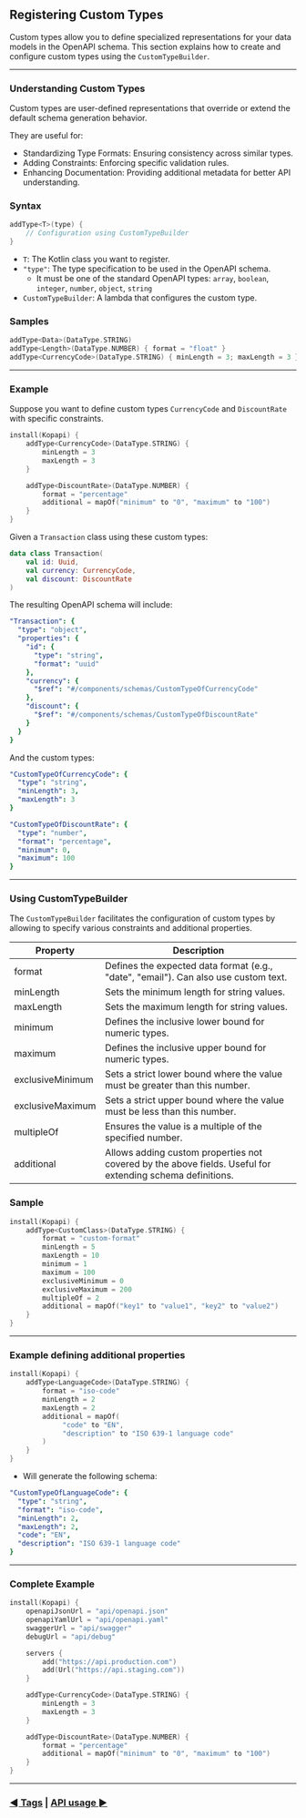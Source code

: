 ## Registering Custom Types

Custom types allow you to define specialized representations for your data models in the OpenAPI schema.
This section explains how to create and configure custom types using the `CustomTypeBuilder`.

---

### Understanding Custom Types

Custom types are user-defined representations that override or extend the default schema generation behavior.

They are useful for:
- Standardizing Type Formats: Ensuring consistency across similar types.
- Adding Constraints: Enforcing specific validation rules.
- Enhancing Documentation: Providing additional metadata for better API understanding.

### Syntax

```kotlin
addType<T>(type) { 
    // Configuration using CustomTypeBuilder
}
```

- `T`: The Kotlin class you want to register.
- `"type"`: The type specification to be used in the OpenAPI schema.
    - It must be one of the standard OpenAPI types:
      `array`, `boolean`, `integer`, `number`, `object`, `string`
- `CustomTypeBuilder`: A lambda that configures the custom type.

### Samples

```kotlin
addType<Data>(DataType.STRING)
addType<Length>(DataType.NUMBER) { format = "float" }
addType<CurrencyCode>(DataType.STRING) { minLength = 3; maxLength = 3 }
```

---

### Example

Suppose you want to define custom types `CurrencyCode` and `DiscountRate` with specific constraints.

```kotlin
install(Kopapi) {
    addType<CurrencyCode>(DataType.STRING) {
        minLength = 3
        maxLength = 3
    }

    addType<DiscountRate>(DataType.NUMBER) {
        format = "percentage"
        additional = mapOf("minimum" to "0", "maximum" to "100")
    }
}
```

Given a `Transaction` class using these custom types:

```kotlin
data class Transaction(
    val id: Uuid,
    val currency: CurrencyCode,
    val discount: DiscountRate
)
```

The resulting OpenAPI schema will include:

```yaml
"Transaction": {
  "type": "object",
  "properties": {
    "id": {
      "type": "string",
      "format": "uuid"
    },
    "currency": {
      "$ref": "#/components/schemas/CustomTypeOfCurrencyCode"
    },
    "discount": {
      "$ref": "#/components/schemas/CustomTypeOfDiscountRate"
    }
  }
}
```

And the custom types:

```yaml
"CustomTypeOfCurrencyCode": {
  "type": "string",
  "minLength": 3,
  "maxLength": 3
}

"CustomTypeOfDiscountRate": {
  "type": "number",
  "format": "percentage",
  "minimum": 0,
  "maximum": 100
}
```

---

### Using CustomTypeBuilder

The `CustomTypeBuilder` facilitates the configuration of custom types by allowing
to specify various constraints and additional properties.

| Property         | Description                                                                                               |
|------------------|-----------------------------------------------------------------------------------------------------------|
| format           | Defines the expected data format (e.g., "date", "email"). Can also use custom text.                       |
| minLength        | Sets the minimum length for string values.                                                                |
| maxLength        | Sets the maximum length for string values.                                                                |
| minimum          | Defines the inclusive lower bound for numeric types.                                                      |
| maximum          | Defines the inclusive upper bound for numeric types.                                                      |
| exclusiveMinimum | Sets a strict lower bound where the value must be greater than this number.                               |
| exclusiveMaximum | Sets a strict upper bound where the value must be less than this number.                                  |
| multipleOf       | Ensures the value is a multiple of the specified number.                                                  |
| additional       | Allows adding custom properties not covered by the above fields. Useful for extending schema definitions. |

### Sample

```kotlin
install(Kopapi) {
    addType<CustomClass>(DataType.STRING) {
        format = "custom-format"
        minLength = 5
        maxLength = 10
        minimum = 1
        maximum = 100
        exclusiveMinimum = 0
        exclusiveMaximum = 200
        multipleOf = 2
        additional = mapOf("key1" to "value1", "key2" to "value2")
    }
}
```

---

### Example defining additional properties

```kotlin
install(Kopapi) {
    addType<LanguageCode>(DataType.STRING) {
        format = "iso-code"
        minLength = 2
        maxLength = 2
        additional = mapOf(
             "code" to "EN",
             "description" to "ISO 639-1 language code"
        )
    }
}
```

- Will generate the following schema:

```yaml
"CustomTypeOfLanguageCode": {
  "type": "string",
  "format": "iso-code",
  "minLength": 2,
  "maxLength": 2,
  "code": "EN",
  "description": "ISO 639-1 language code"
}
```

---

### Complete Example

```kotlin
install(Kopapi) {
    openapiJsonUrl = "api/openapi.json"
    openapiYamlUrl = "api/openapi.yaml"
    swaggerUrl = "api/swagger"
    debugUrl = "api/debug"

    servers {
        add("https://api.production.com")
        add(Url("https://api.staging.com"))
    }

    addType<CurrencyCode>(DataType.STRING) {
        minLength = 3
        maxLength = 3
    }

    addType<DiscountRate>(DataType.NUMBER) {
        format = "percentage"
        additional = mapOf("minimum" to "0", "maximum" to "100")
    }
}
```

---

### [◄ Tags](01.plugin-configuration.md) | [API usage ►](03.api-usage.md)
